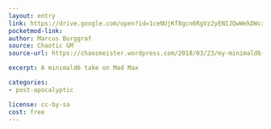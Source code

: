 ```yaml
---
layout: entry
link: https://drive.google.com/open?id=1ceNUjKf8gcn6RgVz2yENIJQwWekDWcxx
pocketmod-link:
author: Marcus Burggraf
source: Chaotic GM
source-url: https://chaosmeister.wordpress.com/2018/03/23/my-minimald6-games-furious-roads/

excerpt: A minimald6 take on Mad Max

categories:
- post-apocalyptic

license: cc-by-sa
cost: free
---
```

